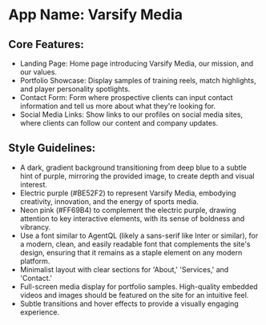 # **App Name**: Varsify Media

## Core Features:

- Landing Page: Home page introducing Varsify Media, our mission, and our values.
- Portfolio Showcase: Display samples of training reels, match highlights, and player personality spotlights.
- Contact Form: Form where prospective clients can input contact information and tell us more about what they're looking for.
- Social Media Links: Show links to our profiles on social media sites, where clients can follow our content and company updates.

## Style Guidelines:

- A dark, gradient background transitioning from deep blue to a subtle hint of purple, mirroring the provided image, to create depth and visual interest.
- Electric purple (#BE52F2) to represent Varsify Media, embodying creativity, innovation, and the energy of sports media.
- Neon pink (#FF69B4) to complement the electric purple, drawing attention to key interactive elements, with its sense of boldness and vibrancy.
- Use a font similar to AgentQL (likely a sans-serif like Inter or similar), for a modern, clean, and easily readable font that complements the site's design, ensuring that it remains as a staple element on any modern platform.
- Minimalist layout with clear sections for 'About,' 'Services,' and 'Contact.'
- Full-screen media display for portfolio samples. High-quality embedded videos and images should be featured on the site for an intuitive feel.
- Subtle transitions and hover effects to provide a visually engaging experience.